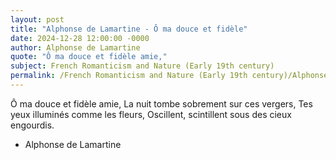 ```yaml
---
layout: post
title: "Alphonse de Lamartine - Ô ma douce et fidèle"
date: 2024-12-28 12:00:00 -0000
author: Alphonse de Lamartine
quote: "Ô ma douce et fidèle amie,"
subject: French Romanticism and Nature (Early 19th century)
permalink: /French Romanticism and Nature (Early 19th century)/Alphonse de Lamartine/Alphonse de Lamartine - Ô ma douce et fidèle
---
```


Ô ma douce et fidèle amie,
La nuit tombe sobrement sur ces vergers,
Tes yeux illuminés comme les fleurs,
Oscillent, scintillent sous des cieux engourdis.

- Alphonse de Lamartine
